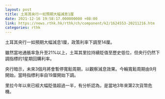 ```yaml
---
layout: post
title: 土耳其央行一如預期大幅減息1厘
date: 2021-12-16 19:58:17.000000000 +08:00
link: https://news.rthk.hk/rthk/ch/component/k2/1624553-20211216.htm
categories: rthk
---
```


土耳其央行一如預期大幅減息1厘，政策利率下調至14厘。

雖然當地通脹率急升至21%以上，土耳其里拉持續貶值至歷史低位，但央行仍然下調指標的1星期回購利率。

央行暗示，未來3個月將會暫停寬鬆周期，以觀察減息效果。今輪寬鬆周期由9月開始，當時指標利率自19厘開始下調。

里拉今年以來已經大幅貶值超過一半，有分析認為，是當地3年來第2次貨幣危機。
